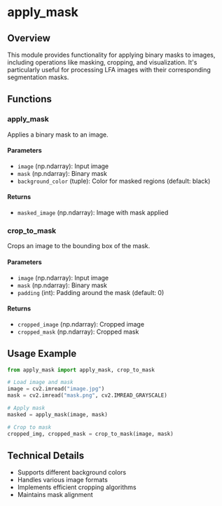 # apply_mask

## Overview
This module provides functionality for applying binary masks to images, including operations like masking, cropping, and visualization. It's particularly useful for processing LFA images with their corresponding segmentation masks.

## Functions

### apply_mask
Applies a binary mask to an image.

#### Parameters
- `image` (np.ndarray): Input image
- `mask` (np.ndarray): Binary mask
- `background_color` (tuple): Color for masked regions (default: black)

#### Returns
- `masked_image` (np.ndarray): Image with mask applied

### crop_to_mask
Crops an image to the bounding box of the mask.

#### Parameters
- `image` (np.ndarray): Input image
- `mask` (np.ndarray): Binary mask
- `padding` (int): Padding around the mask (default: 0)

#### Returns
- `cropped_image` (np.ndarray): Cropped image
- `cropped_mask` (np.ndarray): Cropped mask

## Usage Example
```python
from apply_mask import apply_mask, crop_to_mask

# Load image and mask
image = cv2.imread("image.jpg")
mask = cv2.imread("mask.png", cv2.IMREAD_GRAYSCALE)

# Apply mask
masked = apply_mask(image, mask)

# Crop to mask
cropped_img, cropped_mask = crop_to_mask(image, mask)
```

## Technical Details
- Supports different background colors
- Handles various image formats
- Implements efficient cropping algorithms
- Maintains mask alignment